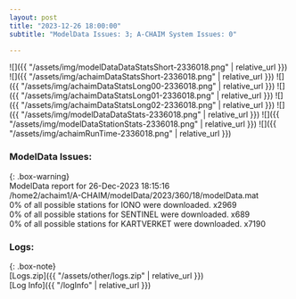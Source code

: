 ```yaml
---
layout: post
title: "2023-12-26 18:00:00"
subtitle: "ModelData Issues: 3; A-CHAIM System Issues: 0"

---
```


![]({{ "/assets/img/modelDataDataStatsShort-2336018.png" | relative_url }})
![]({{ "/assets/img/achaimDataStatsShort-2336018.png" | relative_url }})
![]({{ "/assets/img/achaimDataStatsLong00-2336018.png" | relative_url }})
![]({{ "/assets/img/achaimDataStatsLong01-2336018.png" | relative_url }})
![]({{ "/assets/img/achaimDataStatsLong02-2336018.png" | relative_url }})
![]({{ "/assets/img/modelDataDataStats-2336018.png" | relative_url }})
![]({{ "/assets/img/modelDataStationStats-2336018.png" | relative_url }})
![]({{ "/assets/img/achaimRunTime-2336018.png" | relative_url }})


### ModelData Issues:  
  
{: .box-warning}  
 ModelData report for 26-Dec-2023 18:15:16   
 /home2/achaim1/A-CHAIM/modelData/2023/360/18/modelData.mat   
 0% of all possible stations for IONO were downloaded. x2969   
 0% of all possible stations for SENTINEL were downloaded. x689   
 0% of all possible stations for KARTVERKET were downloaded. x7190   
  


### Logs:  
  
{: .box-note}  
[Logs.zip]({{ "/assets/other/logs.zip" | relative_url }})  
[Log Info]({{ "/logInfo" | relative_url }})  
